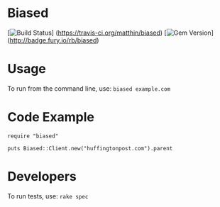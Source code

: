# Biased
[![Build Status](https://travis-ci.org/matthin/biased.png?branch=master)]
(https://travis-ci.org/matthin/biased)
[![Gem Version](https://badge.fury.io/rb/biased.png)]
(http://badge.fury.io/rb/biased)

# Usage
To run from the command line, use: `biased example.com`

# Code Example
```
require "biased"

puts Biased::Client.new("huffingtonpost.com").parent
```
# Developers
To run tests, use: `rake spec`

